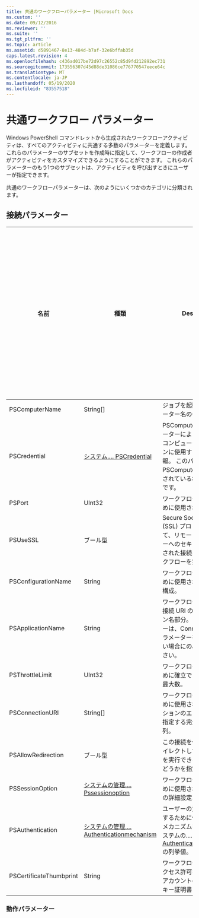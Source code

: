 ```yaml
---
title: 共通のワークフローパラメーター |Microsoft Docs
ms.custom: ''
ms.date: 09/12/2016
ms.reviewer: ''
ms.suite: ''
ms.tgt_pltfrm: ''
ms.topic: article
ms.assetid: d5891467-8e13-484d-b7af-32e6bffab35d
caps.latest.revision: 4
ms.openlocfilehash: c436ad017be72d97c26552c85d9fd212892ec731
ms.sourcegitcommit: 173556307d45d88de31086ce776770547eece64c
ms.translationtype: MT
ms.contentlocale: ja-JP
ms.lasthandoff: 05/19/2020
ms.locfileid: "83557518"
---
```

# <a name="common-workflow-parameters"></a>共通ワークフロー パラメーター

Windows PowerShell コマンドレットから生成されたワークフローアクティビティは、すべてのアクティビティに共通する多数のパラメーターを定義します。 これらのパラメーターのサブセットを作成時に指定して、ワークフローの作成者がアクティビティをカスタマイズできるようにすることができます。 これらのパラメーターのもう1つのサブセットは、アクティビティを呼び出すときにユーザーが指定できます。

共通のワークフローパラメーターは、次のようにいくつかのカテゴリに分類されます。

## <a name="connectivity-parameters"></a>接続パラメーター

|名前|種類|Description|実行時にエンドユーザーが指定できますか?|作成時にワークフロー作成者が指定できますか?|は、インスタンス化時にワークフロー作成者によって指定できますか。|
|----------|----------|-----------------|-----------------------------------------------------|------------------------------------------------------------|-----------------------------------------------------------|
|PSComputerName|String[]|ジョブを起動するコンピューター名の一覧。|はい|はい|はい|
|PSCredential|[システム.... PSCredential](/dotnet/api/System.Management.Automation.PSCredential)|PSComputerName パラメーターによって指定されたコンピューターへのログインに使用する認証資格情報。 このパラメーターは、PSComputerName が指定されている場合にのみ有効です。|はい|はい|はい|
|PSPort|UInt32|ワークフローを実行するために使用されるポート。|はい|はい|はい|
|PSUseSSL|ブール型|Secure Sockets Layer (SSL) プロトコルを使用して、リモートコンピューターへのセキュリティで保護された接続を確立し、ワークフローを実行します。|はい|はい|はい|
|PSConfigurationName|String|ワークフローを実行するために使用されるセッション構成。|はい|はい|はい|
|PSApplicationName|String|ワークフロー実行のための接続 URI のアプリケーション名部分。 このパラメーターは、ConnectionURI パラメーターを使用していない場合にのみ使用してください。|はい|はい|はい|
|PSThrottleLimit|UInt32|ワークフローを実行するために確立できる同時接続の最大数。|はい|TBD|はい|
|PSConnectionURI|String[]|ワークフローを実行するために使用される対話型セッションのエンドポイントを指定する完全修飾 Uri の配列。|はい|はい|はい|
|PSAllowRedirection|ブール型|この接続を代替 URI にリダイレクトしてワークフローを実行できるようにするかどうかを指定します。|はい|はい|はい|
|PSSessionOption|[システムの管理.... Pssessionoption](/dotnet/api/System.Management.Automation.Remoting.PSSessionOption)|ワークフローを実行するために使用されるセッションの詳細設定オプション。|はい|はい|はい|
|PSAuthentication|[システムの管理.... Authenticationmechanism](/dotnet/api/System.Management.Automation.Runspaces.AuthenticationMechanism)|ユーザーの資格情報を認証するために使用される認証メカニズムを指定する、システムの.... [Authenticationmechanism](/dotnet/api/System.Management.Automation.Runspaces.AuthenticationMechanism)の列挙値。|はい|はい|はい|
|PSCertificateThumbprint|String|ワークフローを実行するアクセス許可を持つユーザーアカウントのデジタル公開キー証明書 (X509)。|はい|はい|はい|

### <a name="behavior-parameters"></a>動作パラメーター
